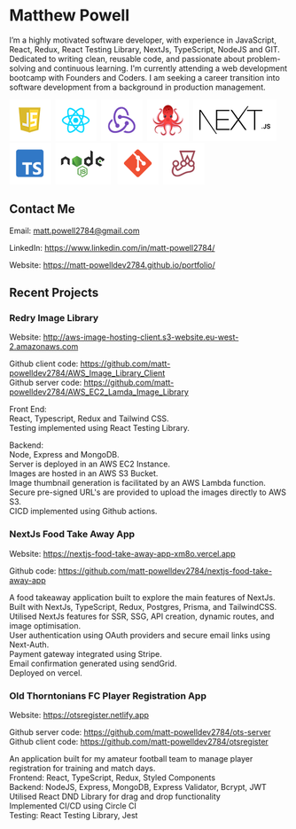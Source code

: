 # Matthew Powell

I’m a highly motivated software developer, with experience in JavaScript, React,
Redux, React Testing Library, NextJs, TypeScript, NodeJS and GIT. Dedicated to
writing clean, reusable code, and passionate about problem-solving and
continuous learning. I'm currently attending a web development bootcamp with
Founders and Coders. I am seeking a career transition into software development
from a background in production management.

<img
src="./js_icon.png"/>&nbsp;&nbsp;<img src="./react_icon.png"/>&nbsp;&nbsp;<img
src="./redux_icon.png"/>&nbsp;&nbsp;<img
src="./rtl_icon.png"/>&nbsp;&nbsp;<img src="./next-icon.png"/>&nbsp;&nbsp;<img
src="./typescript_icon.png"/>&nbsp;&nbsp;<img src="./nodejs_icon.png"/>&nbsp;&nbsp;
<img src="./git_icon.png"/>&nbsp;&nbsp;<img
src="./jest_icon.png"/>&nbsp;&nbsp;

## Contact Me

Email: <a href="mailto:matt.powell2784@gmail.com">matt.powell2784@gmail.com </a>

LinkedIn:
<a href="https://www.linkedin.com/in/matt-powell2784/">https://www.linkedin.com/in/matt-powell2784/</a>

Website:
<a href="https://matt-powelldev2784.github.io/portfolio/">https://matt-powelldev2784.github.io/portfolio/</a>

## Recent Projects

### Redry Image Library

Website: http://aws-image-hosting-client.s3-website.eu-west-2.amazonaws.com

Github client code:
https://github.com/matt-powelldev2784/AWS_Image_Library_Client  
Github server code:
https://github.com/matt-powelldev2784/AWS_EC2_Lamda_Image_Library

Front End:  
React, Typescript, Redux and Tailwind CSS.  
Testing implemented using React Testing Library.

Backend:  
Node, Express and MongoDB.  
Server is deployed in an AWS EC2 Instance.  
Images are hosted in an AWS S3 Bucket.  
Image thumbnail generation is facilitated by an AWS Lambda function.  
Secure pre-signed URL's are provided to upload the images directly to AWS S3.  
CICD implemented using Github actions.

### NextJs Food Take Away App

Website: https://nextjs-food-take-away-app-xm8o.vercel.app

Github code: https://github.com/matt-powelldev2784/nextjs-food-take-away-app

A food takeaway application built to explore the main features of NextJs.  
Built with NextJs, TypeScript, Redux, Postgres, Prisma, and TailwindCSS.  
Utilised NextJs features for SSR, SSG, API creation, dynamic routes, and image
optimisation.  
User authentication using OAuth providers and secure email links using
Next-Auth.  
Payment gateway integrated using Stripe.  
Email confirmation generated using sendGrid.  
Deployed on vercel.

### Old Thorntonians FC Player Registration App

Website: https://otsregister.netlify.app

Github server code: https://github.com/matt-powelldev2784/ots-server  
Github client code: https://github.com/matt-powelldev2784/otsregister

An application built for my amateur football team to manage player registration
for training and match days.  
Frontend: React, TypeScript, Redux, Styled Components  
Backend: NodeJS, Express, MongoDB, Express Validator, Bcrypt, JWT  
Utilised React DND Library for drag and drop functionality  
Implemented CI/CD using Circle CI  
Testing: React Testing Library, Jest
